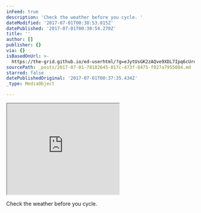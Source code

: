 ```yaml
---
inFeed: true
description: 'Check the weather before you cycle. '
dateModified: '2017-07-01T00:38:53.815Z'
datePublished: '2017-07-01T00:38:54.270Z'
title: ''
author: []
publisher: {}
via: {}
isBasedOnUrl: >-
  https://the-grid.github.io/ed-userhtml/?g=eJytUsGK2zAQve9XDL7Ipq6cUrotSZyFQA-95LTQQ1iCVp7EytqWkJTYptt_7yhydiGUnnqxpfeepHlvBmBZqTOoqkxMg-3w0Wrtk9WyIHQFdwBLAbXFfZnU3pt5UfR9z32NPQr62g59r-0Ll7pNVo81ws-IwyYSy0KswiVOWmU8-NFgmXgcfHEUZxHRhN4hzVlY2JmmhTL-Xl9h-7QgIuy4Obk63bLds-9YDvefvny9f8oWcEs3WrKcSfEsZ59n3xhJbhQkEF7pcEml5anFzvMrxmvtPMQzkO5PnQxoWuWYqwx-Ear2kFb8gP47ZUVH1-OPKlVZBhb9yXaLyYYZyETFpaUwcJKmeLnXDDyEQDy7iYFNtHBjJ4n39oQTpCraq2njbGBTFvrh5gzK8NSbBWO111I38ABvinlczlkGH4BRC1VFFrjvu7YNnSuOrqBcC4OU09E9aKsOJXY7KdjVkbsYejfu1uOjOGxEiymbys-2M2rXNYHxLwmwRnUvLMYwcotNSMH5sUFXI3oW8TBt_9tgfORiMi65dI6FYh03wlJxG10hV51D69e41xZTM-TgLsX-QzNGze8svU5TDtdAaEWDN4SJzRbLIqKruz8zlB1Q
sourcePath: _posts/2017-07-01-78182645-017c-473f-8475-f027a7955084.md
starred: false
datePublishedOriginal: '2017-07-01T00:37:35.434Z'
_type: MediaObject

---
```

<iframe src="https://the-grid.github.io/ed-userhtml/?g=eJytUsGK2zAQve9XDL7Ipq6cUrotSZyFQA-95LTQQ1iCVp7EytqWkJTYptt_7yhydiGUnnqxpfeepHlvBmBZqTOoqkxMg-3w0Wrtk9WyIHQFdwBLAbXFfZnU3pt5UfR9z32NPQr62g59r-0Ll7pNVo81ws-IwyYSy0KswiVOWmU8-NFgmXgcfHEUZxHRhN4hzVlY2JmmhTL-Xl9h-7QgIuy4Obk63bLds-9YDvefvny9f8oWcEs3WrKcSfEsZ59n3xhJbhQkEF7pcEml5anFzvMrxmvtPMQzkO5PnQxoWuWYqwx-Ear2kFb8gP47ZUVH1-OPKlVZBhb9yXaLyYYZyETFpaUwcJKmeLnXDDyEQDy7iYFNtHBjJ4n39oQTpCraq2njbGBTFvrh5gzK8NSbBWO111I38ABvinlczlkGH4BRC1VFFrjvu7YNnSuOrqBcC4OU09E9aKsOJXY7KdjVkbsYejfu1uOjOGxEiymbys-2M2rXNYHxLwmwRnUvLMYwcotNSMH5sUFXI3oW8TBt_9tgfORiMi65dI6FYh03wlJxG10hV51D69e41xZTM-TgLsX-QzNGze8svU5TDtdAaEWDN4SJzRbLIqKruz8zlB1Q" height="244" style=""></iframe>

Check the weather before you cycle.